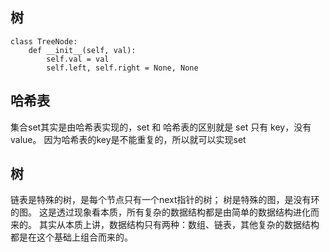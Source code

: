 ## 树

```
class TreeNode:
    def __init__(self, val):
        self.val = val
        self.left, self.right = None, None
```


## 哈希表

集合set其实是由哈希表实现的，set 和 哈希表的区别就是 set 只有 key，没有value。
因为哈希表的key是不能重复的，所以就可以实现set

## 树
链表是特殊的树，是每个节点只有一个next指针的树；
树是特殊的图，是没有环的图。
这是透过现象看本质，所有复杂的数据结构都是由简单的数据结构进化而来的。
其实从本质上讲，数据结构只有两种：数组、链表，其他复杂的数据结构都是在这个基础上组合而来的。